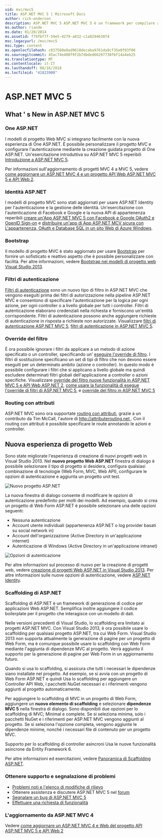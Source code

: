 ```yaml
---
uid: mvc/mvc5
title: ASP.NET MVC 5 | Microsoft Docs
author: rick-anderson
description: ASP.NET MVC 5 ASP.NET MVC 5 è un framework per compilare applicazioni scalabili, basati su standard web usando i modelli di progettazione consolidati e la potenza di AS....
ms.author: riande
ms.date: 01/20/2014
ms.assetid: f79fbf7f-59e5-4279-a832-c1a0294630f4
msc.legacyurl: /mvc/mvc5
msc.type: content
ms.openlocfilehash: c837560e0ad9618decaba9761da9cf35e0f03f08
ms.sourcegitcommit: 45ac74e400f9f2b7dbded66297730f6f14a4eb25
ms.translationtype: MT
ms.contentlocale: it-IT
ms.lasthandoff: 08/16/2018
ms.locfileid: "41823900"
---
```

<a name="aspnet-mvc-5"></a>ASP.NET MVC 5
====================
## <a name="whats-new-in-aspnet-mvc-5"></a>What ' s New in ASP.NET MVC 5

### <a name="one-aspnet"></a>One ASP.NET

I modelli di progetto Web MVC si integrano facilmente con la nuova esperienza di One ASP.NET. È possibile personalizzare il progetto MVC e configurare l'autenticazione mediante la creazione guidata progetto di One ASP.NET. Un'esercitazione introduttiva su ASP.NET MVC 5 reperibili [Introduzione a ASP.NET MVC 5](overview/getting-started/introduction/getting-started.md).

Per informazioni sull'aggiornamento di progetti MVC 4 a MVC 5, vedere [come aggiornare un ASP.NET MVC 4 e un progetto API Web ASP.NET MVC 5 e API Web 2](overview/releases/how-to-upgrade-an-aspnet-mvc-4-and-web-api-project-to-aspnet-mvc-5-and-web-api-2.md).

### <a name="aspnet-identity"></a>Identità ASP.NET

I modelli di progetto MVC sono stati aggiornati per usare ASP.NET Identity per l'autenticazione e la gestione delle identità. Un'esercitazione con l'autenticazione di Facebook e Google e la nuova API di appartenenza reperibili [creare un'App ASP.NET MVC 5 con Facebook e Google OAuth2 e OpenID Sign-on](overview/security/create-an-aspnet-mvc-5-app-with-facebook-and-google-oauth2-and-openid-sign-on.md) e [distribuire un'app di App ASP.NET MCV sicura con L'appartenenza, OAuth e Database SQL in un sito Web di Azure Windows](https://docs.microsoft.com/aspnet/core/security/authorization/secure-data).

### <a name="bootstrap"></a>Bootstrap

Il modello di progetto MVC è stato aggiornato per usare [Bootstrap](http://getbootstrap.com/) per fornire un sofisticato e reattivo aspetto che è possibile personalizzare con facilità. Per altre informazioni, vedere [Bootstrap nei modelli di progetto web Visual Studio 2013](../visual-studio/overview/2013/creating-web-projects-in-visual-studio.md#bootstrap).

### <a name="authentication-filters"></a>Filtri di autenticazione

[Filtri di autenticazione](http://www.dotnetcurry.com/showarticle.aspx?ID=957) sono un nuovo tipo di filtro in ASP.NET MVC che vengono eseguiti prima dei filtri di autorizzazione nella pipeline ASP.NET MVC e consentono di specificare l'autenticazione per la logica per ogni azione, per ogni controller o a livello globale per tutti i controller. Filtri di autenticazione elaborano credenziali nella richiesta e forniscono un'entità corrispondente. Filtri di autenticazione possono anche aggiungere richieste di autenticazione in risposta a richieste non autorizzate. Visualizzare [filtri di autenticazione ASP.NET MVC 5](http://www.dotnetcurry.com/showarticle.aspx?ID=957), [filtri di autenticazione in ASP.NET MVC 5](http://theshravan.net/blog/authentication-filters-in-asp-net-mvc-5/).

### <a name="filter-overrides"></a>Override del filtro

È ora possibile ignorare i filtri da applicare a un metodo di azione specificato o un controller, specificando un' [eseguire l'override di filtro](http://www.davidhayden.me/blog/filter-overrides-in-asp-net-mvc-5). I filtri di sostituzione specificano un set di tipi di filtro che non devono essere eseguiti per un determinato ambito (azione o controller). In questo modo è possibile configurare i filtri che si applicano a livello globale ma quindi escludere determinati filtri globali dell'applicazione a controller o azioni specifiche. Visualizzare [override del filtro nuove funzionalità in ASP.NET MVC 5 e API Web ASP.NET 2](https://weblogs.asp.net/imranbaloch/archive/2013/09/25/new-filter-overrides-in-asp-net-mvc-5-and-asp-net-web-api-2.aspx), [come usare la funzionalità di esegue l'override di filtri di ASP.NET MVC 5](http://hackwebwith.net/how-to-use-the-asp-net-mvc-5-filter-overrides-feature/), e [override del filtro in ASP.NET MVC 5](http://www.davidhayden.me/blog/filter-overrides-in-asp-net-mvc-5)

### <a name="attribute-routing"></a>Routing con attributi

ASP.NET MVC sono ora supportate [routing con attributi](https://blogs.msdn.com/b/webdev/archive/2013/10/17/attribute-routing-in-asp-net-mvc-5.aspx), grazie a un contributo da Tim McCall, l'autore di [ http://attributerouting.net ](http://attributerouting.net). Con il routing con attributi è possibile specificare le route annotando le azioni e controller.

## <a name="new-web-project-experience"></a>Nuova esperienza di progetto Web

Sono state migliorate l'esperienza di creazione di nuovi progetti web in Visual Studio 2013. Nel **nuovo progetto Web ASP.NET** finestra di dialogo è possibile selezionare il tipo di progetto si desidera, configura qualsiasi combinazione di tecnologie (Web Form, MVC, Web API), configurare le opzioni di autenticazione e aggiunta un progetto unit test.

![Nuovo progetto ASP.NET](mvc5/_static/image1.png)

La nuova finestra di dialogo consente di modificare le opzioni di autenticazione predefinito per molti dei modelli. Ad esempio, quando si crea un progetto di Web Form ASP.NET è possibile selezionare una delle opzioni seguenti:

- Nessuna autenticazione
- Account utente individuali (appartenenza ASP.NET o log provider basati su social network in)
- Account dell'organizzazione (Active Directory in un'applicazione internet)
- Autenticazione di Windows (Active Directory in un'applicazione intranet)

![Opzioni di autenticazione](mvc5/_static/image2.png)

Per altre informazioni sul processo di nuovo per la creazione di progetti web, vedere [creazione di progetti Web ASP.NET in Visual Studio 2013](../visual-studio/overview/2013/creating-web-projects-in-visual-studio.md). Per altre informazioni sulle nuove opzioni di autenticazione, vedere [ASP.NET Identity](../identity/overview/index.md).

<a id="scaffold"></a>
### <a name="aspnet-scaffolding"></a>Scaffolding di ASP.NET

Scaffolding di ASP.NET è un framework di generazione di codice per applicazioni Web ASP.NET. Semplifica inoltre aggiungere il codice boilerplate per il progetto che interagisce con un modello di dati.

Nelle versioni precedenti di Visual Studio, lo scaffolding era limitato ai progetti ASP.NET MVC. Con Visual Studio 2013, è ora possibile usare lo scaffolding per qualsiasi progetto ASP.NET, tra cui Web Form. Visual Studio 2013 non supporta attualmente la generazione di pagine per un progetto di Web Form, ma è comunque possibile usare lo scaffolding con Web Form mediante l'aggiunta di dipendenze MVC al progetto. Verrà aggiunto il supporto per la generazione di pagine per Web Form in un aggiornamento futuro.

Quando si usa lo scaffolding, si assicura che tutti i necessari le dipendenze siano installate nel progetto. Ad esempio, se si avvia con un progetto di Web Form ASP.NET e quindi Usa lo scaffolding per aggiungere un Controller API Web, i pacchetti NuGet necessari e i riferimenti vengono aggiunti al progetto automaticamente.

Per aggiungere lo scaffolding di MVC in un progetto di Web Form, aggiungere un **nuovo elemento di scaffolding** e selezionare **dipendenze MVC 5** nella finestra di dialogo. Sono disponibili due opzioni per lo scaffolding di MVC; Minimal e complete. Se si seleziona minima, solo i pacchetti NuGet e i riferimenti per ASP.NET MVC vengono aggiunti al progetto. Se si seleziona l'opzione completa, vengono aggiunte le dipendenze minime, nonché i necessari file di contenuto per un progetto MVC.

Supporto per lo scaffolding di controller asincroni Usa le nuove funzionalità asincrone da Entity Framework 6.

Per altre informazioni ed esercitazioni, vedere [Panoramica di Scaffolding ASP.NET](../visual-studio/overview/2013/aspnet-scaffolding-overview.md).

### <a name="getting-help-and-reporting-issues"></a>Ottenere supporto e segnalazione di problemi

- [Problemi noti e l'elenco di modifiche di rilievo](../visual-studio/overview/2013/release-notes.md#knownissues)
- Ottenere assistenza e discutere ASP.NET MVC 5 nel [forum](https://forums.asp.net/1146.aspx)
- [Segnalare un bug di ASP.NET MVC 5](https://github.com/aspnet/AspNetWebStack/issues)
- [Effettuare una richiesta di funzionalità](http://aspnet.uservoice.com/forums/41201-asp-net-mvc)

### <a name="upgrading-from-aspnet-mvc-4"></a>L'aggiornamento da ASP.NET MVC 4

Vedere [come aggiornare un ASP.NET MVC 4 e Web del progetto API ASP.NET MVC 5 e API Web 2](overview/releases/how-to-upgrade-an-aspnet-mvc-4-and-web-api-project-to-aspnet-mvc-5-and-web-api-2.md)
